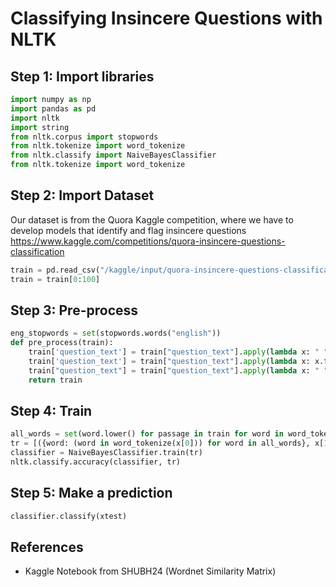 # Classifying Insincere Questions with NLTK

## Step 1: Import libraries
```python
import numpy as np 
import pandas as pd 
import nltk
import string
from nltk.corpus import stopwords
from nltk.tokenize import word_tokenize 
from nltk.classify import NaiveBayesClassifier
from nltk.tokenize import word_tokenize 
```

## Step 2: Import Dataset
Our dataset is from the Quora Kaggle competition, where we have to develop models that identify and flag insincere questions https://www.kaggle.com/competitions/quora-insincere-questions-classification
```python
train = pd.read_csv("/kaggle/input/quora-insincere-questions-classification/train.csv")
train = train[0:100]
```

## Step 3: Pre-process
```python
eng_stopwords = set(stopwords.words("english"))
def pre_process(train):
    train['question_text'] = train["question_text"].apply(lambda x: " ".join(word_tokenize(str(x)))) # Tokenize
    train['question_text'] = train["question_text"].apply(lambda x: x.translate(str.maketrans('','',string.punctuation))) # Remove punctuation
    train["question_text"] = train["question_text"].apply(lambda x: " ".join([w for w in str(x).lower().split() if not w in eng_stopwords])) # Remove stopwords in the text
    return train
```

## Step 4: Train
```python
all_words = set(word.lower() for passage in train for word in word_tokenize(passage[0]))
tr = [({word: (word in word_tokenize(x[0])) for word in all_words}, x[1]) for x in train]
classifier = NaiveBayesClassifier.train(tr)
nltk.classify.accuracy(classifier, tr)
```

## Step 5: Make a prediction
```python
classifier.classify(xtest)
```

## References
- Kaggle Notebook from SHUBH24 (Wordnet Similarity Matrix)
